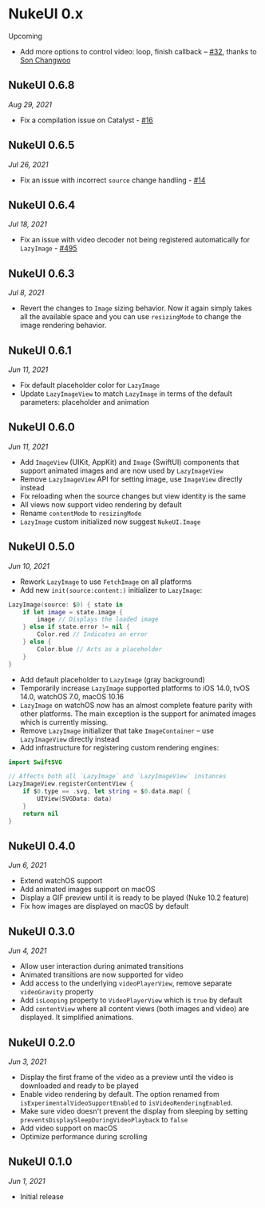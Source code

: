 
# NukeUI 0.x

Upcoming

- Add more options to control video: loop, finish callback – [#32](https://github.com/kean/NukeUI/pull/32), thanks to [Son Changwoo](https://github.com/kor45cw)

## NukeUI 0.6.8

*Aug 29, 2021*

- Fix a compilation issue on Catalyst - [#16](https://github.com/kean/NukeUI/issues/16) 

## NukeUI 0.6.5

*Jul 26, 2021*

- Fix an issue with incorrect `source` change handling - [#14](https://github.com/kean/NukeUI/issues/14) 

## NukeUI 0.6.4

*Jul 18, 2021*

- Fix an issue with video decoder not being registered automatically for `LazyImage` - [#495](https://github.com/kean/Nuke/issues/495)

## NukeUI 0.6.3

*Jul 8, 2021*

- Revert the changes to `Image` sizing behavior. Now it again simply takes all the available space and you can use `resizingMode` to change the image rendering behavior. 

## NukeUI 0.6.1

*Jun 11, 2021*

- Fix default placeholder color for `LazyImage`
- Update `LazyImageView` to match `LazyImage` in terms of the default parameters: placeholder and animation

## NukeUI 0.6.0

*Jun 11, 2021*

- Add `ImageView` (UIKit, AppKit) and `Image` (SwiftUI) components that support animated images and are now used by `LazyImageView`
- Remove `LazyImageView` API for setting image, use `ImageView` directly instead
- Fix reloading when the source changes but view identity is the same
- All views now support video rendering by default
- Rename `contentMode` to `resizingMode`
- `LazyImage` custom initialized now suggest `NukeUI.Image`

## NukeUI 0.5.0

*Jun 10, 2021*

- Rework `LazyImage` to use `FetchImage` on all platforms
- Add new `init(source:content:)` initializer to `LazyImage`:

```swift
LazyImage(source: $0) { state in
    if let image = state.image {
        image // Displays the loaded image
    } else if state.error != nil {
        Color.red // Indicates an error
    } else {
        Color.blue // Acts as a placeholder
    }
}
```

- Add default placeholder to `LazyImage` (gray background) 
- Temporarily increase `LazyImage` supported platforms to iOS 14.0, tvOS 14.0, watchOS 7.0, macOS 10.16
- `LazyImage` on watchOS now has an almost complete feature parity with other platforms. The main exception is the support for animated images which is currently missing.
- Remove `LazyImage` initializer that take `ImageContainer` – use `LazyImageView` directly instead
- Add infrastructure for registering custom rendering engines:

```swift
import SwiftSVG

// Affects both all `LazyImage` and `LazyImageView` instances
LazyImageView.registerContentView {
    if $0.type == .svg, let string = $0.data.map( {
        UIView(SVGData: data)
    }
    return nil
}
```

## NukeUI 0.4.0

*Jun 6, 2021*

- Extend watchOS support
- Add animated images support on macOS
- Display a GIF preview until it is ready to be played (Nuke 10.2 feature)
- Fix how images are displayed on macOS by default

## NukeUI 0.3.0

*Jun 4, 2021*

- Allow user interaction during animated transitions
- Animated transitions are now supported for video
- Add access to the underlying `videoPlayerView`, remove separate `videoGravity` property
- Add `isLooping` property to `VideoPlayerView` which is `true` by default
- Add `contentView` where all content views (both images and video) are displayed. It simplified animations.

## NukeUI 0.2.0

*Jun 3, 2021*

- Display the first frame of the video as a preview until the video is downloaded and ready to be played
- Enable video rendering by default. The option renamed from `isExperimentalVideoSupportEnabled` to `isVideoRenderingEnabled`.
- Make sure video doesn't prevent the display from sleeping by setting `preventsDisplaySleepDuringVideoPlayback` to `false`
- Add video support on macOS
- Optimize performance during scrolling

## NukeUI 0.1.0

*Jun 1, 2021*

- Initial release

